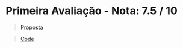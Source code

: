 # Primeira Avaliação - Nota: 7.5 / 10

> [Proposta](/segundo-periodo/poo/avaliacoes/avaliacao-1/2024-07-05/atividade-de-revisao-consulta-medica/pratica_poo_consulta_medica.pdf)

> [Code](/segundo-periodo/poo/avaliacoes/avaliacao-1/2024-07-05/atividade-de-revisao-consulta-medica/code/)